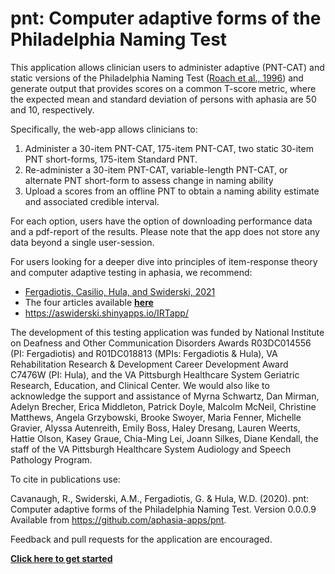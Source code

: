 
# pnt: Computer adaptive forms of the Philadelphia Naming Test

<!-- README.md is generated from README.Rmd. Please edit that file -->

This application allows clinician users to administer adaptive (PNT-CAT)
and static versions of the Philadelphia Naming Test ([Roach et al.,
1996](http://aphasiology.pitt.edu/215/1/24-09.pdf)) and generate output
that provides scores on a common T-score metric, where the expected mean
and standard deviation of persons with aphasia are 50 and 10,
respectively.

Specifically, the web-app allows clinicians to:

1.  Administer a 30-item PNT-CAT, 175-item PNT-CAT, two static 30-item
    PNT short-forms, 175-item Standard PNT.
2.  Re-administer a 30-item PNT-CAT, variable-length PNT-CAT, or
    alternate PNT short-form to assess change in naming ability
3.  Upload a scores from an offline PNT to obtain a naming ability
    estimate and associated credible interval.

For each option, users have the option of downloading performance data
and a pdf-report of the results. Please note that the app does not store
any data beyond a single user-session.

For users looking for a deeper dive into principles of item-response
theory and computer adaptive testing in aphasia, we recommend:

-   <a href="https://www.thieme-connect.com/products/ejournals/abstract/10.1055/s-0041-1727252" target="_blank">Fergadiotis,
    Casilio, Hula, and Swiderski, 2021</a>
-   The four articles available
    <a href="https://aphasia-apps.github.io/pnt" target="_blank">**here**</a>
-   <a href="https://aswiderski.shinyapps.io/IRTapp/ " target="_blank">https://aswiderski.shinyapps.io/IRTapp/</a>

The development of this testing application was funded by National
Institute on Deafness and Other Communication Disorders Awards
R03DC014556 (PI: Fergadiotis) and R01DC018813 (MPIs: Fergadiotis &
Hula), VA Rehabilitation Research & Development Career Development Award
C7476W (PI: Hula), and the VA Pittsburgh Healthcare System Geriatric
Research, Education, and Clinical Center. We would also like to
acknowledge the support and assistance of Myrna Schwartz, Dan Mirman,
Adelyn Brecher, Erica Middleton, Patrick Doyle, Malcolm McNeil,
Christine Matthews, Angela Grzybowski, Brooke Swoyer, Maria Fenner,
Michelle Gravier, Alyssa Autenreith, Emily Boss, Haley Dresang, Lauren
Weerts, Hattie Olson, Kasey Graue, Chia-Ming Lei, Joann Silkes, Diane
Kendall, the staff of the VA Pittsburgh Healthcare System Audiology and
Speech Pathology Program.

To cite in publications use:

Cavanaugh, R., Swiderski, A.M., Fergadiotis, G. & Hula, W.D. (2020).
pnt: Computer adaptive forms of the Philadelphia Naming Test. Version
0.0.0.9 Available from <https://github.com/aphasia-apps/pnt>.

Feedback and pull requests for the application are encouraged.

[**Click here to get
started**](https://aphasia-apps.github.io/pnt/articles/articles/pnt.html)
